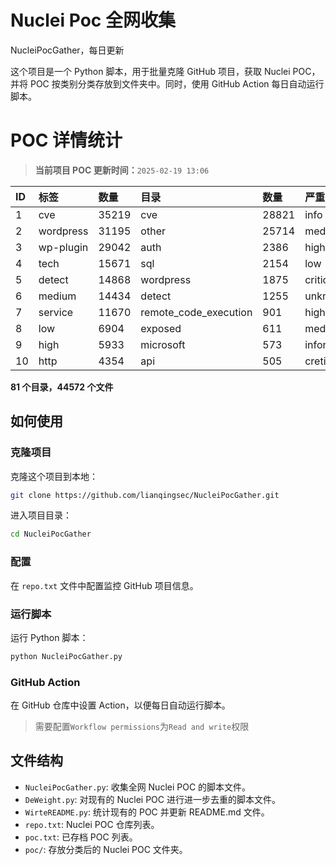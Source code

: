 # Nuclei Poc 全网收集
NucleiPocGather，每日更新

这个项目是一个 Python 脚本，用于批量克隆 GitHub 项目，获取 Nuclei POC，并将 POC 按类别分类存放到文件夹中。同时，使用 GitHub Action 每日自动运行脚本。
# POC 详情统计

> **当前项目 POC 更新时间：**`2025-02-19 13:06`

| ID | 标签      | 数量 | 目录       | 数量 | 严重性   | 数量 |
|:---| :-------- | :--- | :--------- | :--- | :------- | :--- |
| 1 | cve | 35219 | cve | 28821 | info | 21117 |
| 2 | wordpress | 31195 | other | 25714 | medium | 19973 |
| 3 | wp-plugin | 29042 | auth | 2386 | high | 12751 |
| 4 | tech | 15671 | sql | 2154 | low | 8017 |
| 5 | detect | 14868 | wordpress | 1875 | critical | 6665 |
| 6 | medium | 14434 | detect | 1255 | unknown | 73 |
| 7 | service | 11670 | remote_code_execution | 901 | hight | 16 |
| 8 | low | 6904 | exposed | 611 | meduim | 8 |
| 9 | high | 5933 | microsoft | 573 | informative | 8 |
| 10 | http | 4354 | api | 505 | cretical | 2 |

**81 个目录，44572 个文件**
## 如何使用

### 克隆项目

克隆这个项目到本地：

```bash
git clone https://github.com/lianqingsec/NucleiPocGather.git
```

进入项目目录：

```bash
cd NucleiPocGather
```

### 配置

在 `repo.txt` 文件中配置监控 GitHub 项目信息。

### 运行脚本

运行 Python 脚本：

```bash
python NucleiPocGather.py
```

### GitHub Action

在 GitHub 仓库中设置 Action，以便每日自动运行脚本。

> 需要配置`Workflow permissions`为`Read and write`权限

## 文件结构

- `NucleiPocGather.py`: 收集全网 Nuclei POC 的脚本文件。
- `DeWeight.py`: 对现有的 Nuclei POC 进行进一步去重的脚本文件。
- `WirteREADME.py`: 统计现有的 POC 并更新 README.md 文件。
- `repo.txt`: Nuclei POC 仓库列表。
- `poc.txt`: 已存档 POC 列表。
- `poc/`: 存放分类后的 Nuclei POC 文件夹。

